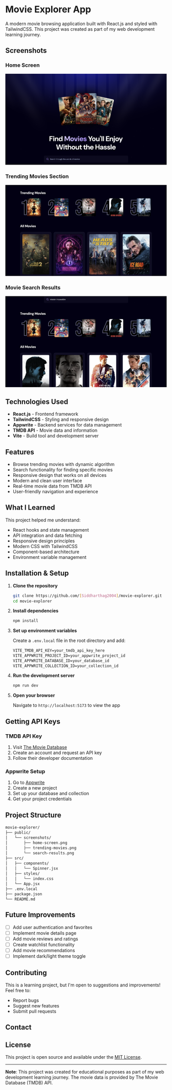 # Movie Explorer App

A modern movie browsing application built with React.js and styled with TailwindCSS. This project was created as part of my web development learning journey.

## Screenshots

### Home Screen
![Home Screen](public/screenshots/home-screen.png)

### Trending Movies Section
![Trending Movies AND ALL MOVIES](public/screenshots/movies.png)

### Movie Search Results
![Search Results](public/screenshots/search-results.png)

## Technologies Used

- **React.js** - Frontend framework
- **TailwindCSS** - Styling and responsive design
- **Appwrite** - Backend services for data management
- **TMDB API** - Movie data and information
- **Vite** - Build tool and development server

## Features

- Browse trending movies with dynamic algorithm
- Search functionality for finding specific movies
- Responsive design that works on all devices
- Modern and clean user interface
- Real-time movie data from TMDB API
- User-friendly navigation and experience

## What I Learned

This project helped me understand:
- React hooks and state management
- API integration and data fetching
- Responsive design principles
- Modern CSS with TailwindCSS
- Component-based architecture
- Environment variable management

## Installation & Setup

1. **Clone the repository**
   ```bash
   git clone https://github.com/[Siddharthag2004]/movie-explorer.git
   cd movie-explorer
   ```

2. **Install dependencies**
   ```bash
   npm install
   ```

3. **Set up environment variables**
   
   Create a `.env.local` file in the root directory and add:
   ```env
   VITE_TMDB_API_KEY=your_tmdb_api_key_here
   VITE_APPWRITE_PROJECT_ID=your_appwrite_project_id
   VITE_APPWRITE_DATABASE_ID=your_database_id
   VITE_APPWRITE_COLLECTION_ID=your_collection_id
   ```

4. **Run the development server**
   ```bash
   npm run dev
   ```

5. **Open your browser**
   
   Navigate to `http://localhost:5173` to view the app

## Getting API Keys

### TMDB API Key
1. Visit [The Movie Database](https://www.themoviedb.org/)
2. Create an account and request an API key
3. Follow their developer documentation

### Appwrite Setup
1. Go to [Appwrite](https://appwrite.io/)
2. Create a new project
3. Set up your database and collection
4. Get your project credentials

## Project Structure

```
movie-explorer/
├── public/
│   └── screenshots/
│       ├── home-screen.png
│       ├── trending-movies.png
│       └── search-results.png
├── src/
│   ├── components/
│   │   └── Spinner.jsx
│   ├── styles/
│   │   └── index.css
│   └── App.jsx
├── .env.local
├── package.json
└── README.md
```

## Future Improvements

- [ ] Add user authentication and favorites
- [ ] Implement movie details page
- [ ] Add movie reviews and ratings
- [ ] Create watchlist functionality
- [ ] Add movie recommendations
- [ ] Implement dark/light theme toggle

## Contributing

This is a learning project, but I'm open to suggestions and improvements! Feel free to:
- Report bugs
- Suggest new features
- Submit pull requests

## Contact

## License

This project is open source and available under the [MIT License](LICENSE).

---

**Note**: This project was created for educational purposes as part of my web development learning journey. The movie data is provided by The Movie Database (TMDB) API.
